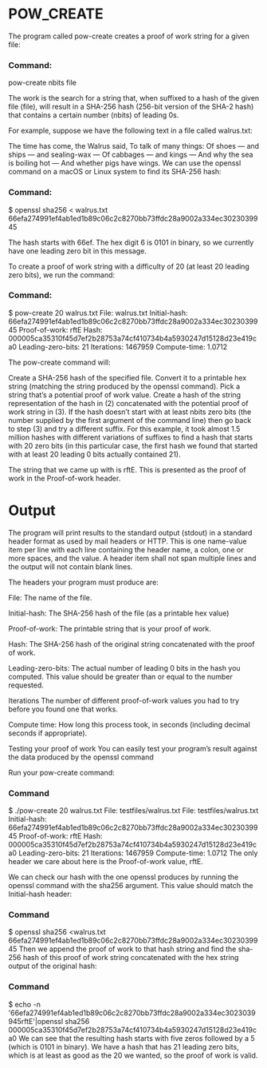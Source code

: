 # POW_CREATE
The program called pow-create  creates a proof of work string for a given file:

### Command:
pow-create nbits file

The work is the search for a string that, when suffixed to a hash of the given file (file), will result in a SHA-256 hash (256-bit version of the SHA-2 hash) that contains a certain number (nbits) of leading 0s.

For example, suppose we have the following text in a file called walrus.txt:

The time has come, the Walrus said,
To talk of many things:
Of shoes — and ships — and sealing-wax —
Of cabbages — and kings —
And why the sea is boiling hot —
And whether pigs have wings.
We can use the openssl command on a macOS or Linux system to find its SHA-256 hash:

### Command:
$ openssl sha256 < walrus.txt
66efa274991ef4ab1ed1b89c06c2c8270bb73ffdc28a9002a334ec3023039945

The hash starts with 66ef. The hex digit 6 is 0101 in binary, so we currently have one leading zero bit in this message.

To create a proof of work string with a difficulty of 20 (at least 20 leading zero bits), we run the command:

### Command:
$ pow-create 20 walrus.txt 
File: walrus.txt
Initial-hash: 66efa274991ef4ab1ed1b89c06c2c8270bb73ffdc28a9002a334ec3023039945
Proof-of-work: rftE
Hash: 000005ca35310f45d7ef2b28753a74cf410734b4a5930247d15128d23e419ca0
Leading-zero-bits: 21
Iterations: 1467959
Compute-time: 1.0712 

The pow-create command will:

Create a SHA-256 hash of the specified file.
Convert it to a printable hex string (matching the string produced by the openssl command).
Pick a string that’s a potential proof of work value.
Create a hash of the string representation of the hash in (2) concatenated with the potential proof of work string in (3).
If the hash doesn’t start with at least nbits zero bits (the number supplied by the first argument of the command line) then go back to step (3) and try a different suffix.
For this example, it took almost 1.5 million hashes with different variations of suffixes to find a hash that starts with 20 zero bits (in this particular case, the first hash we found that started with at least 20 leading 0 bits actually contained 21).

The string that we came up with is rftE. This is presented as the proof of work in the Proof-of-work header.

# Output
The program will print results to the standard output (stdout) in a standard header format as used by mail headers or HTTP. This is one name-value item per line with each line containing the header name, a colon, one or more spaces, and the value. A header item shall not span multiple lines and the output will not contain blank lines.

The headers your program must produce are:

File:
The name of the file.

Initial-hash:
The SHA-256 hash of the file (as a printable hex value)

Proof-of-work:
The printable string that is your proof of work.

Hash:
The SHA-256 hash of the original string concatenated with the proof of work.

Leading-zero-bits:
The actual number of leading 0 bits in the hash you computed. This value should be greater than or equal to the number requested.

Iterations
The number of different proof-of-work values you had to try before you found one that works.

Compute time:
How long this process took, in seconds (including decimal seconds if appropriate).

Testing your proof of work
You can easily test your program’s result against the data produced by the openssl command

Run your pow-create command:

### Command
$ ./pow-create 20 walrus.txt File: testfiles/walrus.txt
File: testfiles/walrus.txt
Initial-hash: 66efa274991ef4ab1ed1b89c06c2c8270bb73ffdc28a9002a334ec3023039945
Proof-of-work: rftE
Hash: 000005ca35310f45d7ef2b28753a74cf410734b4a5930247d15128d23e419ca0
Leading-zero-bits: 21
Iterations: 1467959
Compute-time: 1.0712 
The only header we care about here is the Proof-of-work value, rftE.

We can check our hash with the one openssl produces by running the openssl command with the sha256 argument. This value should match the Initial-hash header:
 ### Command
$ openssl sha256 <walrus.txt
66efa274991ef4ab1ed1b89c06c2c8270bb73ffdc28a9002a334ec3023039945
Then we append the proof of work to that hash string and find the sha-256 hash of this proof of work string concatenated with the hex string output of the original hash:

### Command
$ echo -n '66efa274991ef4ab1ed1b89c06c2c8270bb73ffdc28a9002a334ec3023039945rftE'|openssl sha256
000005ca35310f45d7ef2b28753a74cf410734b4a5930247d15128d23e419ca0 
We can see that the resulting hash starts with five zeros followed by a 5 (which is 0101 in binary). We have a hash that has 21 leading zero bits, which is at least as good as the 20 we wanted, so the proof of work is valid.
